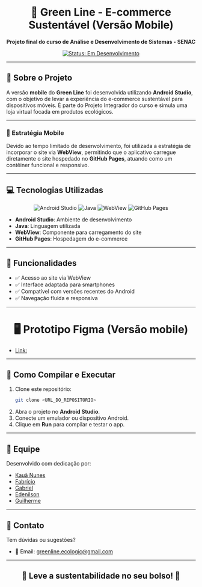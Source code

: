<h1 align="center">📱 Green Line - E-commerce Sustentável (Versão Mobile)</h1>

<p align="center">
  <strong>Projeto final do curso de Análise e Desenvolvimento de Sistemas - SENAC</strong>
</p>

<p align="center">
  <a href="#"><img src="https://img.shields.io/badge/Status-Em%20Desenvolvimento-FFA500?style=flat-square" alt="Status: Em Desenvolvimento"></a>
</p>

---

## 📖 Sobre o Projeto

A versão **mobile** do **Green Line** foi desenvolvida utilizando **Android Studio**, com o objetivo de levar a experiência do e-commerce sustentável para dispositivos móveis. É parte do Projeto Integrador do curso e simula uma loja virtual focada em produtos ecológicos.

---

### 📲 Estratégia Mobile

Devido ao tempo limitado de desenvolvimento, foi utilizada a estratégia de incorporar o site via **WebView**, permitindo que o aplicativo carregue diretamente o site hospedado no **GitHub Pages**, atuando como um contêiner funcional e responsivo.

---

## 💻 Tecnologias Utilizadas

<p align="center">
  <img src="https://img.shields.io/badge/Android%20Studio-3DDC84?style=flat-square&logo=android-studio&logoColor=white" alt="Android Studio">
  <img src="https://img.shields.io/badge/Java-007396?style=flat-square&logo=java&logoColor=white" alt="Java">
  <img src="https://img.shields.io/badge/WebView-4285F4?style=flat-square&logo=android&logoColor=white" alt="WebView">
  <img src="https://img.shields.io/badge/GitHub%20Pages-222?style=flat-square&logo=github&logoColor=white" alt="GitHub Pages">
</p>

- **Android Studio**: Ambiente de desenvolvimento
- **Java**: Linguagem utilizada
- **WebView**: Componente para carregamento do site
- **GitHub Pages**: Hospedagem do e-commerce

---

## 🧩 Funcionalidades

- ✅ Acesso ao site via WebView
- ✅ Interface adaptada para smartphones
- ✅ Compatível com versões recentes do Android
- ✅ Navegação fluida e responsiva

---

<h1 align="center">🖥️ Prototipo Figma (Versão mobile)</h1>

- [Link:](https://www.figma.com/design/zqz3oTlb1rMefWhi7QIEJB/WEB--Copy-?t=J0166Bdd1txpyvDJ-1)  

---

## 🚀 Como Compilar e Executar

1. Clone este repositório:
   ```bash
   git clone <URL_DO_REPOSITORIO>
   ```
2. Abra o projeto no **Android Studio**.
3. Conecte um emulador ou dispositivo Android.
4. Clique em **Run** para compilar e testar o app.

---

## 👥 Equipe

Desenvolvido com dedicação por:

- [Kauã Nunes](https://github.com/KauaNca)  
- [Fabrício](https://github.com/fabricioribdev)
- [Gabriel](https://github.com/gabriel-reiss)
- [Edenilson](https://github.com/Edenilson-Nascimento) 
- [Guilherme](https://github.com/soaresCP)  

---

## 📧 Contato

Tem dúvidas ou sugestões?

- 📩 Email: [greenline.ecologic@gmail.com](mailto:greenline.ecologic@gmail.com)

---

<h2 align="center">📲 Leve a sustentabilidade no seu bolso! 🌿</h2>
